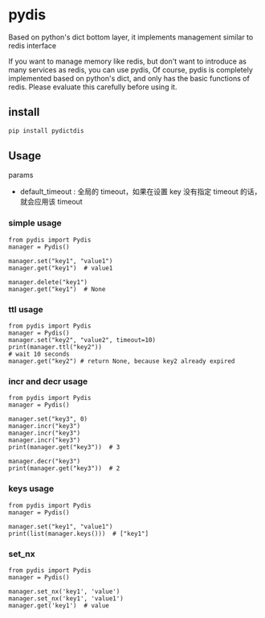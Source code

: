 # pydis

Based on python's dict bottom layer, it implements management similar to redis interface

If you want to manage memory like redis, but don't want to introduce as many services as redis, you can use pydis,
Of course, pydis is completely implemented based on python's dict, and only has the basic functions of redis. Please evaluate this carefully before using it.

## install

```bash
pip install pydictdis
```

## Usage

params

- default_timeout : 全局的 timeout，如果在设置 key 没有指定 timeout 的话，就会应用该 timeout

### simple usage

```python3
from pydis import Pydis
manager = Pydis()

manager.set("key1", "value1")
manager.get("key1")  # value1

manager.delete("key1")
manager.get("key1")  # None
```

### ttl usage

```python3
from pydis import Pydis
manager = Pydis()
manager.set("key2", "value2", timeout=10)
print(manager.ttl("key2"))
# wait 10 seconds
manager.get("key2") # return None, because key2 already expired
```

### incr and decr usage

```python3
from pydis import Pydis
manager = Pydis()

manager.set("key3", 0)
manager.incr("key3")
manager.incr("key3")
manager.incr("key3")
print(manager.get("key3"))  # 3

manager.decr("key3")
print(manager.get("key3"))  # 2
```

### keys usage

```python3
from pydis import Pydis
manager = Pydis()

manager.set("key1", "value1")
print(list(manager.keys()))  # ["key1"]
```

### set_nx

```python3
from pydis import Pydis
manager = Pydis()

manager.set_nx('key1', 'value')
manager.set_nx('key1', 'value1')
manager.get('key1')  # value
```

